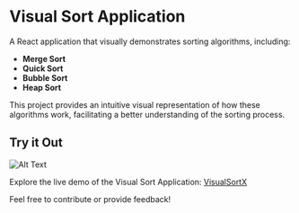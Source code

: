 # Visual Sort Application

A React application that visually demonstrates sorting algorithms, including:

- **Merge Sort**
- **Quick Sort**
- **Bubble Sort**
- **Heap Sort**

This project provides an intuitive visual representation of how these algorithms work, facilitating a better understanding of the sorting process.

## Try it Out

![Alt Text](https://drive.google.com/uc?export=download&id=1FSI9iG8-6N4aiDXWFUfeDtAWldt0NROd)


Explore the live demo of the Visual Sort Application: [VisualSortX](https://visualsortx.netlify.app/)

Feel free to contribute or provide feedback!
